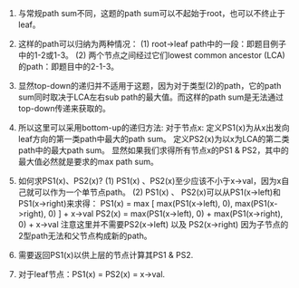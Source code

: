1. 与常规path sum不同，这题的path sum可以不起始于root，也可以不终止于leaf。

2. 这样的path可以归纳为两种情况：
(1) root->leaf path中的一段：即题目例子中的1-2或1-3。
(2) 两个节点之间经过它们lowest common ancestor (LCA)的path：即题目中的2-1-3。

3. 显然top-down的递归并不适用于这题，因为对于类型(2)的path，它的path sum同时取决于LCA左右sub path的最大值。而这样的path sum是无法通过top-down传递来获取的。

4. 所以这里可以采用bottom-up的递归方法:
对于节点x:
定义PS1(x)为从x出发向leaf方向的第一类path中最大的path sum。
定义PS2(x)为以x为LCA的第二类path中的最大path sum。
显然如果我们求得所有节点x的PS1 & PS2，其中的最大值必然就是要求的max path sum。

5. 如何求PS1(x)、PS2(x)?
(1) PS1(x) 、PS2(x)至少应该不小于x->val，因为x自己就可以作为一个单节点path。
(2) PS1(x) 、 PS2(x)可以从PS1(x->left)和PS1(x->right)来求得：
PS1(x) = max [ max(PS1(x->left), 0), max(PS1(x->right), 0) ] + x->val
PS2(x) = max(PS1(x->left), 0) + max(PS1(x->right), 0) + x->val
注意这里并不需要PS2(x->left) 以及 PS2(x->right) 因为子节点的2型path无法和父节点构成新的path。

6. 需要返回PS1(x)以供上层的节点计算其PS1 & PS2.

7. 对于leaf节点：PS1(x) = PS2(x) = x->val.
